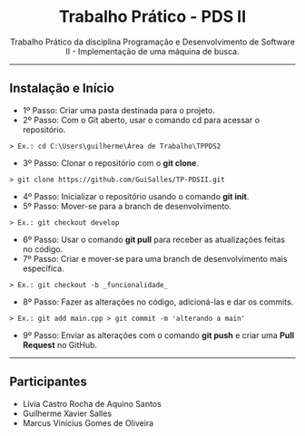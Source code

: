 <h1 align="center"> Trabalho Prático - PDS II </h1>
<p align="center">Trabalho Prático da disciplina Programação e Desenvolvimento de Software II - Implementação de uma máquina de busca.</p>

---

## Instalação e Início

- 1º Passo: Criar uma pasta destinada para o projeto.
- 2º Passo: Com o Git aberto, usar o comando cd para acessar o repositório.
```
> Ex.: cd C:\Users\guilherme\Área de Trabalho\TPPDS2
```
- 3º Passo: Clonar o repositório com o **git clone**.
```
> git clone https://github.com/GuiSalles/TP-PDSII.git
```
- 4º Passo: Inicializar o repositório usando o comando **git init**.
- 5º Passo: Mover-se para a branch de desenvolvimento.
```
> Ex.: git checkout develop
```
- 6º Passo: Usar o comando **git pull** para receber as atualizações feitas no código.
- 7º Passo: Criar e mover-se para uma branch de desenvolvimento mais específica.
```
> Ex.: git checkout -b _funcionalidade_
```
- 8º Passo: Fazer as alterações no código, adicioná-las e dar os commits.
```
> Ex.: git add main.cpp > git commit -m 'alterando a main'
```
- 9º Passo: Enviar as alterações com o comando **git push** e criar uma **Pull Request** no GitHub.

---
## Participantes
- Lívia Castro Rocha de Aquino Santos
- Guilherme Xavier Salles
- Marcus Vinicius Gomes de Oliveira